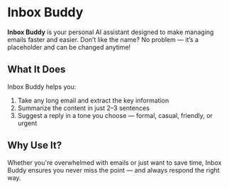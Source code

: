 # Inbox Buddy

**Inbox Buddy** is your personal AI assistant designed to make managing emails faster and easier. Don’t like the name? No problem — it’s a placeholder and can be changed anytime!

## What It Does

Inbox Buddy helps you:

1. Take any long email and extract the key information  
2. Summarize the content in just 2–3 sentences  
3. Suggest a reply in a tone you choose — formal, casual, friendly, or urgent  

## Why Use It?

Whether you're overwhelmed with emails or just want to save time, Inbox Buddy ensures you never miss the point — and always respond the right way.
 